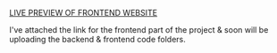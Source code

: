 <a href = "questcheck.netlify.app">LIVE PREVIEW OF FRONTEND WEBSITE</a>
<p>I've attached the link for the frontend part of the project & soon will be uploading the backend & frontend code folders.</p>
